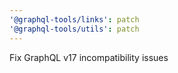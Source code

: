 ```yaml
---
'@graphql-tools/links': patch
'@graphql-tools/utils': patch
---
```


Fix GraphQL v17 incompatibility issues
